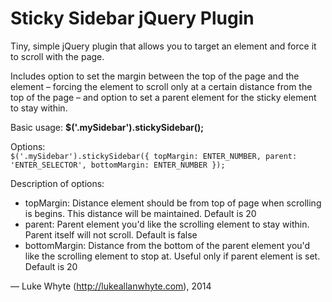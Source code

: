 <h1>Sticky Sidebar jQuery Plugin</h1>
Tiny, simple jQuery plugin that allows you to target an element and force it to scroll with the page.

Includes option to set the margin between the top of the page and the element – forcing the element to scroll only at a certain distance from the top of the page – and option to set a parent element for the sticky element to stay within.

Basic usage: **$('.mySidebar').stickySidebar();**

Options:<br />
``
$('.mySidebar').stickySidebar({
  topMargin: ENTER_NUMBER,
  parent: 'ENTER_SELECTOR',
  bottomMargin: ENTER_NUMBER
});
``

Description of options:<br />
 - topMargin: Distance element should be from top of page when scrolling is begins. This distance will be maintained. Default is 20
 - parent: Parent element you'd like the scrolling element to stay within. Parent itself will not scroll. Default is false
 - bottomMargin: Distance from the bottom of the parent element you'd like the scrolling element to stop at. Useful only if parent element is set. Default is 20

&mdash; Luke Whyte (http://lukeallanwhyte.com), 2014

